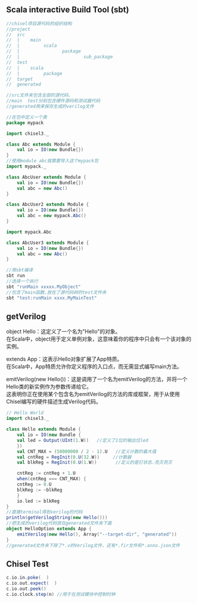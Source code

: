 
## Scala interactive Build Tool (sbt)
```verilog
//chisel项目源代码的组织结构
//project
//  src
//  |    main
//  |         scala
//  |                package
//  |                        sub_package
//  test
//  |    scala
//  |         package
//  target
//  generated

//src文件夹包含全部的源代码，
//main  test分别包含硬件源码和测试器代码
//generated用来保存生成的verilog文件
```
```scala
//在包中定义一个类
package mypack

import chisel3._

class Abc extends Module {
    val io = IO(new Bundle{})
}
//使用module abc就需要导入这个mypack包
import mypack._

class AbcUser extends Module {
    val io = IO(new Bundle{})
    val abc = new Abc()
}

class AbcUser2 extends Module {
    val io = IO(new Bundle{})
    val abc = new mypack.Abc()
}

import mypack.Abc

class AbcUser3 extends Module {
    val io = IO(new Bundle{})
    val abc = new Abc()
}

//用sbt编译
sbt run
//选择一个执行
sbt "runMain xxxxx.MyObject"
//包含了main函数,放在了源代码树的test文件夹
sbt "test:runMain xxxx.MyMainTest"
```
## getVerilog

object Hello：这定义了一个名为"Hello"的对象。  
在Scala中，object用于定义单例对象，这意味着你的程序中只会有一个该对象的实例。

extends App：这表示Hello对象扩展了App特质。  
在Scala中，App特质允许你定义程序的入口点，而无需显式编写main方法。

emitVerilog(new Hello())：这是调用了一个名为emitVerilog的方法，并将一个Hello类的新实例作为参数传递给它。  
这表明你正在使用某个包含名为emitVerilog的方法的库或框架，用于从使用Chisel编写的硬件描述生成Verilog代码。

```scala
// Hello World
import chisel3._

class Hello extends Module {
    val io = IO(new Bundle {
    val led = Output(UInt(1.W))   //定义了1位的输出位led
    })
    val CNT_MAX = (50000000 / 2 - 1).U   //定义计数的最大值
    val cntReg = RegInit(0.U(32.W))     //计数器
    val blkReg = RegInit(0.U(1.W))       //定义的是灯状态.亮灭亮灭

    cntReg := cntReg + 1.U
    when(cntReg === CNT_MAX) {
    cntReg := 0.U
    blkReg := ~blkReg
    }
    io.led := blkReg
}
//直接terminal得到verilog的代码
println(getVerilogString(new Hello()))
//把生成的verilog代码放在generated文件夹下面
object HelloOption extends App {
    emitVerilog(new Hello(), Array("--target-dir", "generated"))
}
//generated文件夹下除了*.v的Verilog文件，还有*.fir文件和*.anno.json文件
```
## Chisel Test

```scala
c.io.in.poke(  )
c.io.out.expect(  )
c.io.out.peek()
c.io.clock.step(n) //用于在测试模块中控制时钟
```